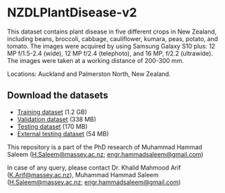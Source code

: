 # NZDLPlantDisease-v2

This dataset contains plant disease in five different crops in New Zealand, including beans, broccoli, cabbage, cauliflower, kumara, peas, potato, and tomato. The images were acquired by using Samsung Galaxy S10 plus: 12 MP f/1.5-2.4 (wide), 12 MP f/2.4 (telephoto), and 16 MP, f/2.2 (ultrawide). The images were taken at a working distance of 200-300 mm.

Locations: Auckland and Palmerston North, New Zealand.

## Download the datasets

* [Training dataset](https://drive.google.com/file/d/1qg8oRjZwicL2z_2iy3pUeqfc_wrfpNcj) (1.2 GB)
* [Validation dataset](https://drive.google.com/file/d/1eIne-reVI7Ojwd1wJEOWyEudz8Y59eP8) (338 MB)
* [Testing dataset](https://drive.google.com/file/d/1BAHyTXeWZBG6sGMw41Syz8bjvZpR-kt3) (170 MB)
* [External testing dataset](https://drive.google.com/file/d/1os4RWNYYoRaZEX84QHEqojzTjUZuTzvC) (54 MB)

This repository is a part of the PhD research of Muhammad Hammad Saleem (H.Saleem@massey.ac.nz; engr.hammadsaleem@gmail.com)

In case of any query, please contact Dr. Khalid Mahmood Arif (K.Arif@massey.ac.nz), Muhammad Hammad Saleem (H.Saleem@massey.ac.nz; engr.hammadsaleem@gmail.com)
